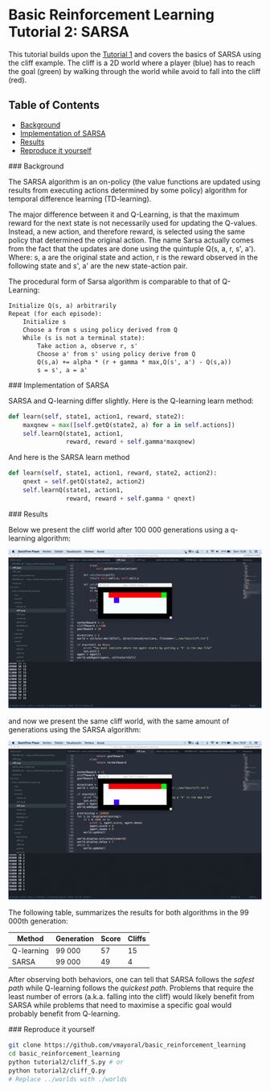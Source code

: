 Basic Reinforcement Learning Tutorial 2: SARSA
===================================================

This tutorial builds upon the [Tutorial 1](../tutorial1/README.md) and covers the basics of SARSA using the cliff example. The cliff is a 2D world where a player (blue) has to reach the goal (green) by walking through the world while avoid to fall into the cliff (red).

## Table of Contents
- [Background](#background)
- [Implementation of SARSA](#implementation)
- [Results](#results)
- [Reproduce it yourself](#reproduce)

<div id='background'/>
### Background

The SARSA algorithm is an on-policy (the value functions are updated using results from executing actions determined by some policy)  algorithm for temporal difference learning (TD-learning).

The major difference between it and Q-Learning, is that the maximum reward for the next state is not necessarily used for updating the Q-values. Instead, a new action, and therefore reward, is selected using the same policy that determined the original action. The name Sarsa actually comes from the fact that the updates are done using the quintuple Q(s, a, r, s', a'). Where: s, a are the original state and action, r is the reward observed in the following state and s', a' are the new state-action pair. 

The procedural form of Sarsa algorithm is comparable to that of Q-Learning: 

```
Initialize Q(s, a) arbitrarily
Repeat (for each episode):
	Initialize s
	Choose a from s using policy derived from Q
	While (s is not a terminal state):
		Take action a, observe r, s'
		Choose a' from s' using policy derive from Q
		Q(s,a) += alpha * (r + gamma * max,Q(s', a') - Q(s,a))
		s = s', a = a'
```


<div id='implementation'/>
### Implementation of SARSA

SARSA and Q-learning differ slightly. Here is the Q-learning learn method:

```python
def learn(self, state1, action1, reward, state2):
    maxqnew = max([self.getQ(state2, a) for a in self.actions])
    self.learnQ(state1, action1,
                reward, reward + self.gamma*maxqnew)
```
And here is the SARSA learn method
```python
def learn(self, state1, action1, reward, state2, action2):
    qnext = self.getQ(state2, action2)
    self.learnQ(state1, action1,
                reward, reward + self.gamma * qnext)
```


<div id='results'/>
### Results

Below we present the cliff world after 100 000 generations using a q-learning algorithm:

![](../img/rl_sarsa_q.gif)

and now we present the same cliff world, with the same amount of generations using the SARSA algorithm:

![](../img/rl_sarsa_s.gif)

The following table, summarizes the results for both algorithms in the 99 000th generation:

| Method | Generation | Score | Cliffs |
|--------|------------|-------|--------|
|Q-learning | 99 000  | 57 | 15 |
|SARSA | 99 000  | 49 | 4 |

After observing both behaviors, one can tell that SARSA follows the *safest path* while Q-learning follows the *quickest path*. Problems that require the least number of errors (a.k.a. falling into the cliff) would likely benefit from SARSA while problems that need to maximise a specific goal would probably benefit from Q-learning.

<div id='reproduce'/>
### Reproduce it yourself

```bash
git clone https://github.com/vmayoral/basic_reinforcement_learning
cd basic_reinforcement_learning
python tutorial2/cliff_S.py # or
python tutorial2/cliff_Q.py
# Replace ../worlds with ./worlds
```
